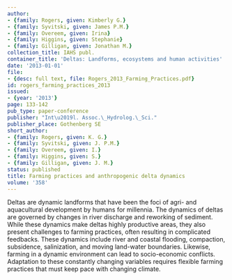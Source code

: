```yaml
---
author:
- {family: Rogers, given: Kimberly G.}
- {family: Syvitski, given: James P.M.}
- {family: Overeem, given: Irina}
- {family: Higgins, given: Stephanie}
- {family: Gilligan, given: Jonathan M.}
collection_title: IAHS publ.
container_title: 'Deltas: Landforms, ecosystems and human activities'
date: '2013-01-01'
file:
- {desc: full text, file: Rogers_2013_Farming_Practices.pdf}
id: rogers_farming_practices_2013
issued:
- {year: '2013'}
page: 133-142
pub_type: paper-conference
publisher: "Int\u2019l. Assoc.\_Hydrolog.\_Sci."
publisher_place: Gothenberg SE
short_author:
- {family: Rogers, given: K. G.}
- {family: Syvitski, given: J. P.M.}
- {family: Overeem, given: I.}
- {family: Higgins, given: S.}
- {family: Gilligan, given: J. M.}
status: published
title: Farming practices and anthropogenic delta dynamics
volume: '358'
---
```

Deltas are dynamic landforms that have been the foci of agri- and aquacultural development by humans for millennia. The dynamics of deltas are governed by changes in river discharge and reworking of sediment. While these dynamics make deltas highly productive areas, they also present challenges to farming practices, often resulting in complicated feedbacks. These dynamics include river and coastal flooding, compaction, subsidence, salinization, and moving land-water boundaries. Likewise, farming in a dynamic environment can lead to socio-economic conflicts. Adaptation to these constantly changing variables requires flexible farming practices that must keep pace with changing climate.
